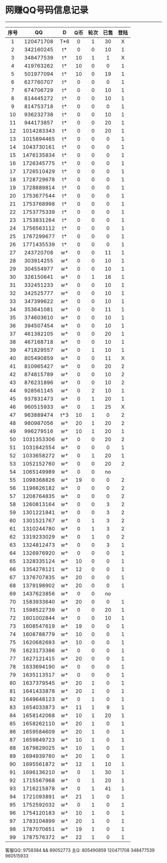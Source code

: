 # 网赚QQ号码信息记录
---

| 序号 |    QQ     | D | Q币 | 轮次 | 已售 | 登陆 |
|:---:|:----------:|:-: |:-: |:-: | :-: | :-: |
| 1  | 120471708  | T*6 | 0 | 1 | 30 | X |
| 2  | 342160245  | t* | 0 | 0 | 10 | 1 |
| 3  | 348477539  | t* | 10 | 1 | 1 | X |
| 4  | 419763262  | t* | 10 | 0 | 0 | 1 |
| 5  | 501977094  | t* | 10 | 0 | 19 | 1 |
| 6  | 627760707  | t* | 0 | 0 | 0 | 1 |
| 7  | 674706729  | t* | 0 | 0 | 10 | 1 |
| 8  | 814445272  | t* | 0 | 0 | 10 | 1 |
| 9  | 814753718  | t* | 0 | 0 | 0 | 1 |
| 10 | 936232738  | t* | 0 | 0 | 10 | 1 |
| 11 | 944173857  | t* | 0 | 0 | 20 | 1 |
| 12 | 1014283343 | t* | 0 | 0 | 20 | 1 |
| 13 | 1015894465 | t* | 0 | 0 | 0 | 1 |
| 14 | 1043730161 | t* | 0 | 0 | 0 | 1 |
| 15 | 1476135834 | t* | 0 | 0 | 0 | 1 |
| 16 | 1726345775 | t* | 0 | 0 | 0 | 1 |
| 17 | 1726510429 | t* | 0 | 0 | 0 | 1 |
| 18 | 1728729678 | t* | 0 | 0 | 0 | 1 |
| 19 | 1728889814 | t* | 0 | 0 | 0 | 1 |
| 20 | 1753677544 | t* | 0 | 0 | 0 | 1 |
| 21 | 1753768998 | t* | 0 | 0 | 0 | 1 |
| 22 | 1753775339 | t* | 0 | 0 | 0 | 1 |
| 23 | 1753831264 | t* | 0 | 0 | 0 | 1 |
| 24 | 1756563112 | t* | 0 | 0 | 0 | 1 |
| 25 | 1767299677 | t* | 0 | 0 | 0 | 1 |
| 26 | 1771435539 | t* | 0 | 0 | 0 | 1 |
| 27 | 243720708  | w* | 0 | 0 | 11 | 1 |
| 28 | 303914255  | w* | 0 | 0 | 10 | 1 |
| 29 | 304554977  | w* | 0 | 0 | 10 | 1 |
| 30 | 326150641  | w* | 0 | 1 | 16 | 1 |
| 31 | 332451233  | w* | 0 | 0 | 10 | 1 |
| 32 | 342525777  | w* | 0 | 0 | 10 | 1 |
| 33 | 347399622  | w* | 0 | 0 | 10 | 1 |
| 34 | 353641081  | w* | 0 | 0 | 11 | 1 |
| 35 | 374603610  | w* | 0 | 0 | 10 | 1 |
| 36 | 394507454  | w* | 0 | 0 | 10 | 1 |
| 37 | 461382105  | w* | 0 | 0 | 20 | 1 |
| 38 | 467168718  | w* | 0 | 0 | 10 | 1 |
| 39 | 471829557  | w* | 0 | 1 | 10 | 1 |
| 40 | 805490859  | w* | 0 | 0 | 11 | X |
| 41 | 810965427  | w* | 0 | 0 | 20 | 2 |
| 42 | 874815789  | w* | 0 | 0 | 10 | 2 |
| 43 | 876231896  | w* | 0 | 0 | 10 | 2 |
| 44 | 928561145  | w* | 0 | 2 | 10 | 1 | no
| 45 | 937831473  | w* | 0 | 1 | 20 | 1 | no
| 46 | 960515933  | w* | 0 | 1 | 25 | X |
| 47 | 963889474  | t*3 | 10 | 1 | 0 | 2 |
| 48 | 980987056  | w* | 20 | 1 | 20 | 2 |
| 49 | 996279516  | w* | 10 | 1 | 20 | 1 | no-
| 50 | 1031353306 | w* | 0 | 0 | 20 | 2 |
| 51 | 1031642554 | w* | 0 | 0 | 0  | 1 | no
| 52 | 1033658272 | w* | 0 | 1 | 20 | 1 | no
| 53 | 1052152760 | w* | 0 | 0 | 20 | 2 | 
| 54 | 1065149989 | w* | 0 | 0 | no
| 55 | 1098368826 | w* | 19 | 0 | 0 | 2 |
| 56 | 1196626182 | w* | 0 | 0 | 0 | 2 |
| 57 | 1208764835 | w* | 0 | 0 | 0 | 2 |
| 58 | 1260813164 | w* | 0 | 0 | 3 | 2 |
| 59 | 1301221841 | w* | 0 | 0 | 3 | 2 |
| 60 | 1301521767 | w* | 0 | 1 | 3 | 2 |
| 61 | 1310244780 | w* | 0 | 1 | 3 | 2 |
| 62 | 1319233029 | w* | 0 | 1 | 0 | 2 |
| 63 | 1324812473 | w* | 0 | 0 | 3 | 1 |
| 64 | 1326976920 | w* | 0 | 0 | 0 | 1 |
| 65 | 1328335124 | w* | 10 | 0 | 0 | 1 |
| 66 | 1354278121 | w* | 12 | 0 | 0 | 1 |
| 67 | 1376707835 | w* | 20 | 0 | 0 | 1 |
| 68 | 1379198902 | w* | 20 | 0 | 0 | 1 |
| 69 | 1437623856 | w* | 0 | 0 | no
| 70 | 1583933640 | w* | 20 | 0 | 0 | 1 |
| 71 | 1598522739 | w* | 0 | 0 | 20 | 1 |
| 72 | 1601002844 | w* | 0 | 0 | 10 | 1 |
| 73 | 1608547619 | w* | 19 | 0 | 0 | 1 |
| 74 | 1608788779 | w* | 10 | 0 | 0 | 1 |
| 75 | 1620682693 | w* | 10 | 0 | 0 | 1 |
| 76 | 1623173386 | w* | 0 | 0 | 0 | 1 |
| 77 | 1627121415 | w* | 20 | 0 | 0 | 1 | no
| 78 | 1633694190 | w* | 0 | 0 | 0 | 1 |
| 79 | 1635113517 | w* | 0 | 0 | 0 | 1 |
| 80 | 1637379545 | w* | 20 | 1 | 0 | 1 |
| 81 | 1641433878 | w* | 20 | 1 | 0 | 1 |
| 82 | 1649648123 | w* | 0 | 1 | 0 | 1 |
| 83 | 1654033873 | w* | 11 | 1 | 9 | 1 |
| 84 | 1658142068 | w* | 10 | 1 | 20 | 1 | no
| 85 | 1658262110 | w* | 20 | 1 | 0 | 1 |
| 86 | 1659584609 | w* | 20 | 1 | 0 | 1 |
| 87 | 1659849723 | w* | 10 | 1 | 0 | 1 | no
| 88 | 1679829025 | w* | 10 | 1 | 0 | 1 | no
| 89 | 1694939760 | w* | 20 | 1 | 0 | 1 | no
| 90 | 1695561872 | w* | 12 | 1 | 10 | 1 | no
| 91 | 1696136210 | w* | 0 | 1 | 30 | 1 |
| 92 | 1715567968 | w* | 0 | 1 | 20 | 1 |
| 93 | 1716215878 | w* | 0 | 1 | 41 | 1 |
| 94 | 1721093891 | w* | 21 | 1 | 0 | 1 |
| 95 | 1752592032 | w* | 0 | 1 | 0 | 1 |
| 96 | 1754120183 | w* | 10 | 1 | 0 | 1 | no
| 97 | 1783104899 | w* | 20 | 1 | 0 | 1 |
| 98 | 1787070651 | w* | 19 | 1 | 0 | 1 |
| 99 | 1787576372 | w* | 22 | 1 | 0 | 1 |
客服QQ: 9758384 && 89052773 主Q: 805490859   120471708   348477539   960515933